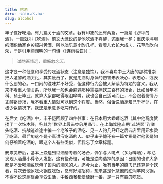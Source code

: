 ```yaml
---
title: 吃酒
date: '2018-05-04'
slug: alcohol
---
```


丰子恺好吃酒，有几篇关于酒的文章。我有印象的还有两篇，一篇是《沙坪的酒》，一篇就叫《吃酒》。前文大概说的是他吃酒不喜醉，这跟我一样；重庆沙坪坝的酒像他家乡的绍兴黄酒，所以他乐意小酌几杯。看着儿女长大成人，花草欣欣向荣，于是引用陶渊明的一句诗（《连雨独饮》）：

> 试酌百情远，重觞忽忘天。

这才是一种惬意和享受的吃酒状态（注意是独饮）。我不喜欢中土大唐的那种推崇把人灌醉的酒文化，其实说白了，就是用酒对身体的伤害来表决心、表忠心、或表什么别的心。一口闷的滋味并不好受，但这种行为会被人解读为特定的含义。我从来不看重人情关系，所以我一般也会躲避那种需要痛饮三百杯的场合，比如当年本科、硕士毕业，就算大家都喝得眼泪哗哗，我也会自己适可而止，不会跟着豪情万丈醉卧沙场，我不看重人情就可以到这个程度。当然，俗话说酒逢知己千杯少，在极少数情况下，我还是乐意多吃两杯的。

在后文《吃酒》中，丰子恺回顾了四件往事：在日本用大螺蛳吃酒（其中他高度赞扬了一次性木筷，称其为“世界上最进步的用品”）、在上海城隍庙用“过浇面”的浇头吃酒、抗战逃难途中骗一个老爷子的酒吃、见一人钓几只虾之后去店里用开水烫了吃酒。最后的这个是个真讲究吃酒的人。似乎丰子恺还有一篇文章是讲他爹是如何仔细着吃酒的，跟这个人有些类似，但我忘了文章标题。

我来美帝后，基本上没碰到过酒精考验的场合，偶尔与人喝点（多为啤酒），却总发现人酒量小得令人发指。这有些奇怪，可能是逆向选择的原因：出国的也许大多都是不爱喝酒或厌倦了国内的酒风的人。迄今为止，唯有当年的[腾飞兄](http://www.tengfei.name)还算是个饮者，每次去他家吃火锅或吃饭，总有好酒招待，想来甚是怀念他的红焖羊肉火锅，不得不说这厮很会享受生活，中餐西餐都爱琢磨一番，是一只有趣的吃货。
